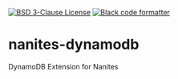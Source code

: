 [![BSD 3-Clause License](https://img.shields.io/badge/License-BSD%203--Clause-blue.svg?style=plastic)](https://github.com/nanites/nanites-dynamodb/blob/main/LICENSE)
[![Black code formatter](https://img.shields.io/badge/code%20style-black-000000.svg?style=plastic)](https://github.com/ambv/black)

# nanites-dynamodb

DynamoDB Extension for Nanites
